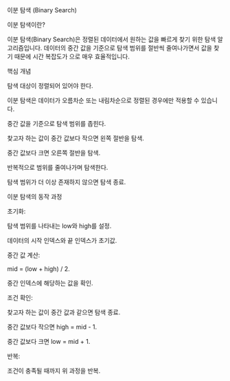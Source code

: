 이분 탐색 (Binary Search)

이분 탐색이란?

이분 탐색(Binary Search)은 정렬된 데이터에서 원하는 값을 빠르게 찾기 위한 탐색 알고리즘입니다. 데이터의 중간 값을 기준으로 탐색 범위를 절반씩 줄여나가면서 값을 찾기 때문에 시간 복잡도가 으로 매우 효율적입니다.

핵심 개념

탐색 대상이 정렬되어 있어야 한다.

이분 탐색은 데이터가 오름차순 또는 내림차순으로 정렬된 경우에만 적용할 수 있습니다.

중간 값을 기준으로 탐색 범위를 좁힌다.

찾고자 하는 값이 중간 값보다 작으면 왼쪽 절반을 탐색.

중간 값보다 크면 오른쪽 절반을 탐색.

반복적으로 범위를 줄여나가며 탐색한다.

탐색 범위가 더 이상 존재하지 않으면 탐색 종료.

이분 탐색의 동작 과정

초기화:

탐색 범위를 나타내는 low와 high를 설정.

데이터의 시작 인덱스와 끝 인덱스가 초기값.

중간 값 계산:

mid = (low + high) / 2.

중간 인덱스에 해당하는 값을 확인.

조건 확인:

찾고자 하는 값이 중간 값과 같으면 탐색 종료.

중간 값보다 작으면 high = mid - 1.

중간 값보다 크면 low = mid + 1.

반복:

조건이 충족될 때까지 위 과정을 반복.